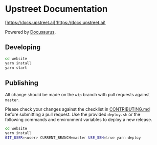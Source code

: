 # Upstreet Documentation

[https://docs.upstreet.ai](https://docs.upstreet.ai)

Powered by [Docusaurus](https://docusaurus.io/).

## Developing

```bash
cd website
yarn install
yarn start
```

## Publishing

All change should be made on the `wip` branch with pull requests against `master`.

Please check your changes against the checklist in [CONTRIBUTING.md](https://github.com/upstreetai/docs/blob/master/CONTRIBUTING.md) before submitting a pull request.
Use the provided `deploy.sh` or the following commands and environment variables to deploy a new release.

```bash
cd website
yarn install
GIT_USER=<user> CURRENT_BRANCH=master USE_SSH=true yarn deploy
```
